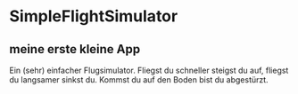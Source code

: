 # SimpleFlightSimulator

## meine erste kleine App

Ein (sehr) einfacher Flugsimulator. 
Fliegst du schneller steigst du auf, fliegst du langsamer sinkst du.
Kommst du auf den Boden bist du abgestürzt.
